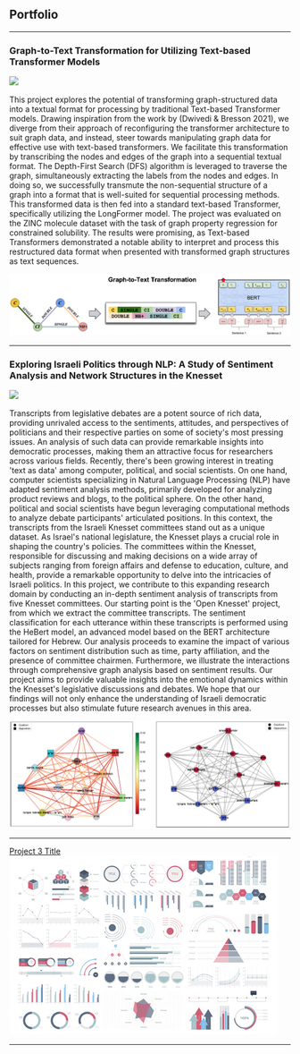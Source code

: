 ## Portfolio

---

### Graph-to-Text Transformation for Utilizing Text-based Transformer Models
[![](https://img.shields.io/badge/GitHub-View%20on%20GitHub-blue
)](https://github.com/barel-guy/Graph-to-Text)

This project explores the potential of transforming graph-structured data into a textual format for processing by traditional Text-based Transformer models. Drawing inspiration from the work by (Dwivedi & Bresson 2021), we diverge from their approach of reconfiguring the transformer architecture to suit graph data, and instead, steer towards manipulating graph data for effective use with text-based transformers. We facilitate this transformation by transcribing the nodes and edges of the graph into a sequential textual format. The Depth-First Search (DFS) algorithm is leveraged to traverse the graph, simultaneously extracting the labels from the nodes and edges. In doing so, we successfully transmute the non-sequential structure of a graph into a format that is well-suited for sequential processing methods. This transformed data is then fed into a standard text-based Transformer, specifically utilizing the LongFormer model. The project was evaluated on the ZINC molecule dataset with the task of graph property regression for constrained solubility. The results were promising, as Text-based Transformers demonstrated a notable ability to interpret and process this restructured data format when presented with transformed graph structures as text sequences.

<img src="images/figure1.png?raw=true"/>



---
### Exploring Israeli Politics through NLP: A Study of Sentiment Analysis and Network Structures in the Knesset
[![](https://img.shields.io/badge/GitHub-View%20on%20GitHub-blue
)](https://github.com/barel-guy/Graph-to-Text)

Transcripts from legislative debates are a potent source of rich data, providing unrivaled access to the sentiments, attitudes, and perspectives of politicians and their respective parties on some of society's most pressing issues. An analysis of such data can provide remarkable insights into democratic processes, making them an attractive focus for researchers across various fields. Recently, there's been growing interest in treating 'text as data' among computer, political, and social scientists. On one hand, computer scientists specializing in Natural Language Processing (NLP) have adapted sentiment analysis methods, primarily developed for analyzing product reviews and blogs, to the political sphere. On the other hand, political and social scientists have begun leveraging computational methods to analyze debate participants' articulated positions. In this context, the transcripts from the Israeli Knesset committees stand out as a unique dataset. As Israel's national legislature, the Knesset plays a crucial role in shaping the country's policies. The committees within the Knesset, responsible for discussing and making decisions on a wide array of subjects ranging from foreign affairs and defense to education, culture, and health, provide a remarkable opportunity to delve into the intricacies of Israeli politics.
In this project, we contribute to this expanding research domain by conducting an in-depth sentiment analysis of transcripts from five Knesset committees. Our starting point is the 'Open Knesset' project, from which we extract the committee transcripts. The sentiment classification for each utterance within these transcripts is performed using the HeBert model, an advanced model based on the BERT architecture tailored for Hebrew. Our analysis proceeds to examine the impact of various factors on sentiment distribution such as time, party affiliation, and the presence of committee chairmen. Furthermore, we illustrate the interactions through comprehensive graph analysis based on sentiment results. Our project aims to provide valuable insights into the emotional dynamics within the Knesset's legislative discussions and debates. We hope that our findings will not only enhance the understanding of Israeli democratic processes but also stimulate future research avenues in this area.

<img src="images/graphs.pdf?raw=true"/>

---
[Project 3 Title](http://example.com/)
<img src="images/dummy_thumbnail.jpg?raw=true"/>

---

